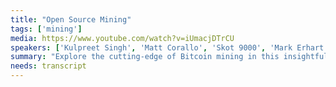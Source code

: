 ```yaml
---
title: "Open Source Mining"
tags: ['mining']
media: https://www.youtube.com/watch?v=iUmacjDTrCU
speakers: ['Kulpreet Singh', 'Matt Corallo', 'Skot 9000', 'Mark Erhart']
summary: "Explore the cutting-edge of Bitcoin mining in this insightful panel discussion featuring industry experts. Dive deep into the challenges of mining centralization and discover innovative solutions like Stratum V2, Braid Pool, and open-source hardware projects like Bitx. Learn how these advancements are shaping the future of Bitcoin mining. Join us as we uncover the importance of decentralization in mining, the role of mining pools, and the potential of open-source development in the Bitcoin ecosystem"
needs: transcript
---
```

